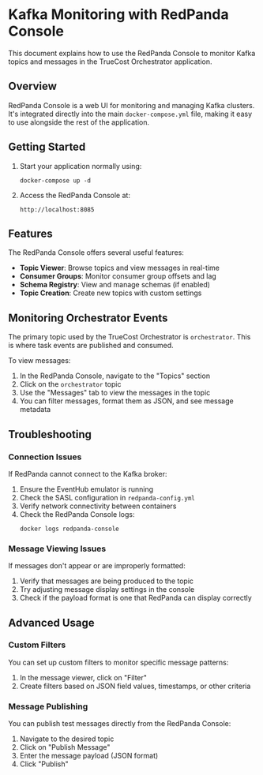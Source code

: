 # Kafka Monitoring with RedPanda Console

This document explains how to use the RedPanda Console to monitor Kafka topics and messages in the TrueCost Orchestrator application.

## Overview

RedPanda Console is a web UI for monitoring and managing Kafka clusters. It's integrated directly into the main `docker-compose.yml` file, making it easy to use alongside the rest of the application.

## Getting Started

1. Start your application normally using:

   ```
   docker-compose up -d
   ```

2. Access the RedPanda Console at:
   ```
   http://localhost:8085
   ```

## Features

The RedPanda Console offers several useful features:

- **Topic Viewer**: Browse topics and view messages in real-time
- **Consumer Groups**: Monitor consumer group offsets and lag
- **Schema Registry**: View and manage schemas (if enabled)
- **Topic Creation**: Create new topics with custom settings

## Monitoring Orchestrator Events

The primary topic used by the TrueCost Orchestrator is `orchestrator`. This is where task events are published and consumed.

To view messages:

1. In the RedPanda Console, navigate to the "Topics" section
2. Click on the `orchestrator` topic
3. Use the "Messages" tab to view the messages in the topic
4. You can filter messages, format them as JSON, and see message metadata

## Troubleshooting

### Connection Issues

If RedPanda cannot connect to the Kafka broker:

1. Ensure the EventHub emulator is running
2. Check the SASL configuration in `redpanda-config.yml`
3. Verify network connectivity between containers
4. Check the RedPanda Console logs:
   ```
   docker logs redpanda-console
   ```

### Message Viewing Issues

If messages don't appear or are improperly formatted:

1. Verify that messages are being produced to the topic
2. Try adjusting message display settings in the console
3. Check if the payload format is one that RedPanda can display correctly

## Advanced Usage

### Custom Filters

You can set up custom filters to monitor specific message patterns:

1. In the message viewer, click on "Filter"
2. Create filters based on JSON field values, timestamps, or other criteria

### Message Publishing

You can publish test messages directly from the RedPanda Console:

1. Navigate to the desired topic
2. Click on "Publish Message"
3. Enter the message payload (JSON format)
4. Click "Publish"
